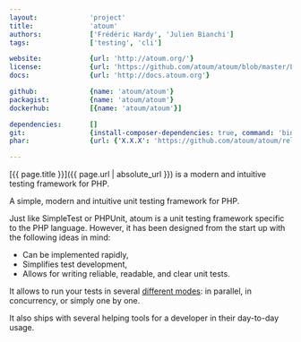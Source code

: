 ```yaml
---
layout:             'project'
title:              'atoum'
authors:            ['Frédéric Hardy', 'Julien Bianchi'] 
tags:               ['testing', 'cli']

website:            {url: 'http://atoum.org/'}
license:            {url: 'https://github.com/atoum/atoum/blob/master/LICENSE', label: 'BSD 3'}
docs:               {url: 'http://docs.atoum.org'}

github:             {name: 'atoum/atoum'}
packagist:          {name: 'atoum/atoum'}               
dockerhub:          [{name: 'atoum/atoum'}]

dependencies:       []
git:                {install-composer-dependencies: true, command: 'bin/atoum'}
phar:               {url: {'X.X.X': 'https://github.com/atoum/atoum/releases/download/X.X.X/atoum.phar'}}

---
```


[{{ page.title }}]({{ page.url | absolute_url }}) is a modern and intuitive testing framework for PHP.

<!--more--> 

A simple, modern and intuitive unit testing framework for PHP.

Just like SimpleTest or PHPUnit, atoum is a unit testing framework specific to the PHP language. However, it has been designed from the start up with the following ideas in mind:
* Can be implemented rapidly,
* Simplifies test development,
* Allows for writing reliable, readable, and clear unit tests.

It allows to run your tests in several [different modes](http://atoum.org/features.html#execution-engines):
in parallel, in concurrency, or simply one by one.
 
It also ships with several helping tools for a developer in their day-to-day usage.
